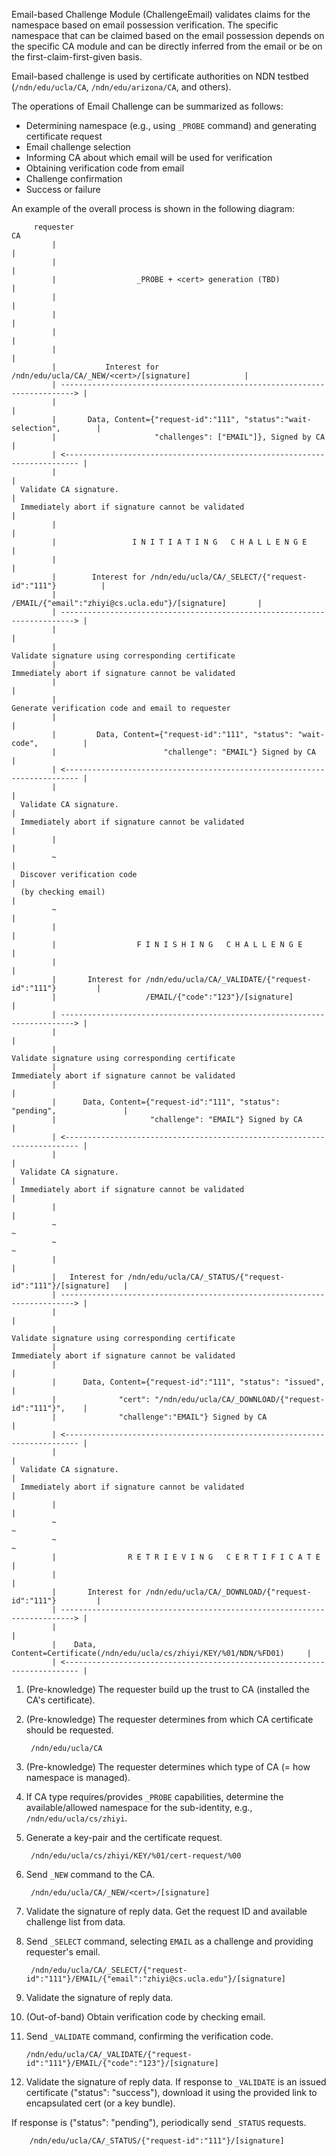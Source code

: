Email-based Challenge Module (ChallengeEmail) validates claims for the namespace based on email possession verification.  The specific namespace that can be claimed based on the email possession depends on the specific CA module and can be directly inferred from the email or be on the first-claim-first-given basis.

Email-based challenge is used by certificate authorities on NDN testbed (`/ndn/edu/ucla/CA`, `/ndn/edu/arizona/CA`, and others).

The operations of Email Challenge can be summarized as follows:

- Determining namespace (e.g., using `_PROBE` command) and generating certificate request
- Email challenge selection
- Informing CA about which email will be used for verification
- Obtaining verification code from email
- Challenge confirmation
- Success or failure

An example of the overall process is shown in the following diagram:

         requester                                                                       CA
             |                                                                            |
             |                                                                            |
             |                  _PROBE + <cert> generation (TBD)                          |
             |                                                                            |
             |                                                                            |
             |                                                                            |
             |                                                                            |
             |           Interest for /ndn/edu/ucla/CA/_NEW/<cert>/[signature]            |
             | -------------------------------------------------------------------------> |
             |                                                                            |
             |       Data, Content={"request-id":"111", "status":"wait-selection",        |
             |                      "challenges": ["EMAIL"]}, Signed by CA                |
             | <------------------------------------------------------------------------- |
             |                                                                            |
      Validate CA signature.                                                              |
      Immediately abort if signature cannot be validated                                  |
             |                                                                            |
             |                 I N I T I A T I N G   C H A L L E N G E                    |
             |                                                                            |
             |        Interest for /ndn/edu/ucla/CA/_SELECT/{"request-id":"111"}          |
             |                     /EMAIL/{"email":"zhiyi@cs.ucla.edu"}/[signature]       |
             | -------------------------------------------------------------------------> |
             |                                                                            |
             |                                                        Validate signature using corresponding certificate
             |                                                        Immediately abort if signature cannot be validated
             |                                                                            |
             |                                                        Generate verification code and email to requester
             |                                                                            |
             |         Data, Content={"request-id":"111", "status": "wait-code",          |
             |                        "challenge": "EMAIL"} Signed by CA                  |
             | <------------------------------------------------------------------------- |
             |                                                                            |
      Validate CA signature.                                                              |
      Immediately abort if signature cannot be validated                                  |
             |                                                                            |
             ~                                                                            |
      Discover verification code                                                          |
      (by checking email)                                                                 |
             ~                                                                            |
             |                                                                            |
             |                  F I N I S H I N G   C H A L L E N G E                     |
             |                                                                            |
             |       Interest for /ndn/edu/ucla/CA/_VALIDATE/{"request-id":"111"}         |
             |                    /EMAIL/{"code":"123"}/[signature]                       |
             | -------------------------------------------------------------------------> |
             |                                                                            |
             |                                                        Validate signature using corresponding certificate
             |                                                        Immediately abort if signature cannot be validated
             |                                                                            |
             |      Data, Content={"request-id":"111", "status": "pending",               |
             |                     "challenge": "EMAIL"} Signed by CA                     |
             | <------------------------------------------------------------------------- |
             |                                                                            |
      Validate CA signature.                                                              |
      Immediately abort if signature cannot be validated                                  |
             |                                                                            |
             ~                                                                            ~
             ~                                                                            ~
             |                                                                            |
             |   Interest for /ndn/edu/ucla/CA/_STATUS/{"request-id":"111"}/[signature]   |
             | -------------------------------------------------------------------------> |
             |                                                                            |
             |                                                        Validate signature using corresponding certificate
             |                                                        Immediately abort if signature cannot be validated
             |                                                                            |
             |      Data, Content={"request-id":"111", "status": "issued",                |
             |              "cert": "/ndn/edu/ucla/CA/_DOWNLOAD/{"request-id":"111"}",    |
             |              "challenge":"EMAIL"} Signed by CA                             |
             | <------------------------------------------------------------------------- |
             |                                                                            |
      Validate CA signature.                                                              |
      Immediately abort if signature cannot be validated                                  |
             |                                                                            |
             ~                                                                            ~
             ~                                                                            ~
             |                R E T R I E V I N G   C E R T I F I C A T E                 |
             |                                                                            |
             |       Interest for /ndn/edu/ucla/CA/_DOWNLOAD/{"request-id":"111"}         |
             | -------------------------------------------------------------------------> |
             |                                                                            |
             |    Data, Content=Certificate(/ndn/edu/ucla/cs/zhiyi/KEY/%01/NDN/%FD01)     |
             | <------------------------------------------------------------------------- |

1. (Pre-knowledge) The requester build up the trust to CA (installed the CA's certificate).

2. (Pre-knowledge) The requester determines from which CA certificate should be requested.

        /ndn/edu/ucla/CA

3. (Pre-knowledge) The requester determines which type of CA (= how namespace is managed).

4. If CA type requires/provides `_PROBE` capabilities, determine the available/allowed namespace for the sub-identity, e.g., `/ndn/edu/ucla/cs/zhiyi`.

5. Generate a key-pair and the certificate request.

        /ndn/edu/ucla/cs/zhiyi/KEY/%01/cert-request/%00

6. Send `_NEW` command to the CA.

        /ndn/edu/ucla/CA/_NEW/<cert>/[signature]

7. Validate the signature of reply data. Get the request ID and available challenge list from data.

8. Send `_SELECT` command, selecting `EMAIL` as a challenge and providing requester's email.

        /ndn/edu/ucla/CA/_SELECT/{"request-id":"111"}/EMAIL/{"email":"zhiyi@cs.ucla.edu"}/[signature]

9. Validate the signature of reply data.

10. (Out-of-band) Obtain verification code by checking email.

11. Send `_VALIDATE` command, confirming the verification code.

        /ndn/edu/ucla/CA/_VALIDATE/{"request-id":"111"}/EMAIL/{"code":"123"}/[signature]

12. Validate the signature of reply data. If response to `_VALIDATE` is an issued certificate ("status": "success"), download it using the provided link to encapsulated cert (or a key bundle).

If response is ("status": "pending"), periodically send `_STATUS` requests.

        /ndn/edu/ucla/CA/_STATUS/{"request-id":"111"}/[signature]